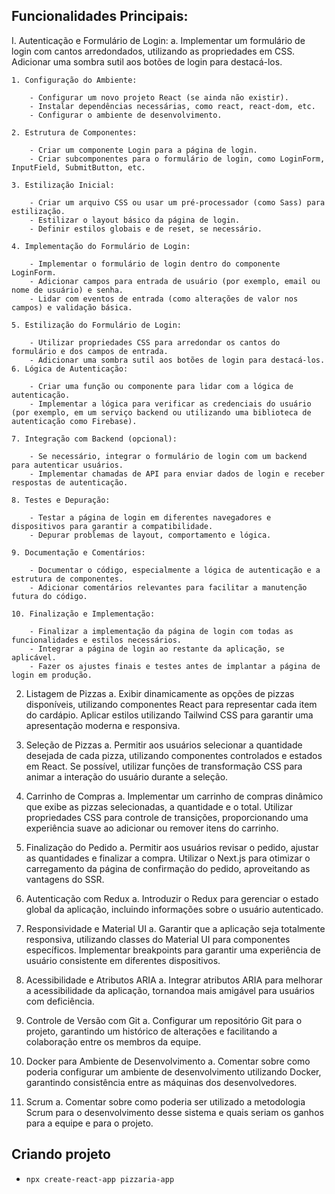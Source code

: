 ## Funcionalidades Principais:

I. Autenticação e Formulário de Login: a. Implementar um formulário de login com cantos arredondados, utilizando as propriedades em CSS. Adicionar uma sombra sutil aos botões de login para destacá-los.

	1. Configuração do Ambiente:

		- Configurar um novo projeto React (se ainda não existir).
		- Instalar dependências necessárias, como react, react-dom, etc.
		- Configurar o ambiente de desenvolvimento.
		
	2. Estrutura de Componentes:

		- Criar um componente Login para a página de login.
		- Criar subcomponentes para o formulário de login, como LoginForm, InputField, SubmitButton, etc.
		
	3. Estilização Inicial:

		- Criar um arquivo CSS ou usar um pré-processador (como Sass) para estilização.
		- Estilizar o layout básico da página de login.
		- Definir estilos globais e de reset, se necessário.
		
	4. Implementação do Formulário de Login:

		- Implementar o formulário de login dentro do componente LoginForm.
		- Adicionar campos para entrada de usuário (por exemplo, email ou nome de usuário) e senha.
		- Lidar com eventos de entrada (como alterações de valor nos campos) e validação básica.
		
	5. Estilização do Formulário de Login:

		- Utilizar propriedades CSS para arredondar os cantos do formulário e dos campos de entrada.
		- Adicionar uma sombra sutil aos botões de login para destacá-los.
	6. Lógica de Autenticação:

		- Criar uma função ou componente para lidar com a lógica de autenticação.
		- Implementar a lógica para verificar as credenciais do usuário (por exemplo, em um serviço backend ou utilizando uma biblioteca de autenticação como Firebase).

	7. Integração com Backend (opcional):

		- Se necessário, integrar o formulário de login com um backend para autenticar usuários.
		- Implementar chamadas de API para enviar dados de login e receber respostas de autenticação.
		
	8. Testes e Depuração:

		- Testar a página de login em diferentes navegadores e dispositivos para garantir a compatibilidade.
		- Depurar problemas de layout, comportamento e lógica.

	9. Documentação e Comentários:

		- Documentar o código, especialmente a lógica de autenticação e a estrutura de componentes.
		- Adicionar comentários relevantes para facilitar a manutenção futura do código.
		
	10. Finalização e Implementação:

		- Finalizar a implementação da página de login com todas as funcionalidades e estilos necessários.
		- Integrar a página de login ao restante da aplicação, se aplicável.
		- Fazer os ajustes finais e testes antes de implantar a página de login em produção.

2. Listagem de Pizzas a. Exibir dinamicamente as opções de pizzas disponíveis, utilizando componentes React para representar cada item do cardápio. Aplicar estilos utilizando Tailwind CSS para garantir uma apresentação moderna e responsiva.

3. Seleção de Pizzas a. Permitir aos usuários selecionar a quantidade desejada de cada pizza, utilizando componentes controlados e estados em React. Se possível, utilizar funções de transformação CSS para animar a interação do usuário durante a seleção.

4. Carrinho de Compras a. Implementar um carrinho de compras dinâmico que exibe as pizzas selecionadas, a quantidade e o total. Utilizar propriedades CSS para controle de transições, proporcionando uma experiência suave ao adicionar ou remover itens do carrinho.

5. Finalização do Pedido a. Permitir aos usuários revisar o pedido, ajustar as quantidades e finalizar a compra. Utilizar o Next.js para otimizar o carregamento da página de confirmação do pedido, aproveitando as vantagens do SSR.

6. Autenticação com Redux a. Introduzir o Redux para gerenciar o estado global da aplicação, incluindo informações sobre o usuário autenticado.

7. Responsividade e Material UI a. Garantir que a aplicação seja totalmente responsiva, utilizando classes do Material UI para componentes específicos. Implementar breakpoints para garantir uma experiência de usuário consistente em diferentes dispositivos.

8. Acessibilidade e Atributos ARIA a. Integrar atributos ARIA para melhorar a acessibilidade da aplicação, tornandoa mais amigável para usuários com deficiência.

9. Controle de Versão com Git a. Configurar um repositório Git para o projeto, garantindo um histórico de alterações e facilitando a colaboração entre os membros da equipe.

10. Docker para Ambiente de Desenvolvimento a. Comentar sobre como poderia configurar um ambiente de desenvolvimento utilizando Docker, garantindo consistência entre as máquinas dos desenvolvedores.

11. Scrum a. Comentar sobre como poderia ser utilizado a metodologia Scrum para o desenvolvimento desse sistema e quais seriam os ganhos para a equipe e para o projeto.

## Criando projeto

- `npx create-react-app pizzaria-app`
